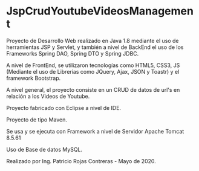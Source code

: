 # JspCrudYoutubeVideosManagement

Proyecto de Desarrollo Web realizado en Java 1.8 mediante el uso de herramientas JSP y Servlet, y también a nivel de BackEnd el uso de los Frameworks Spring DAO, Spring DTO y Spring JDBC. 

A nivel de FrontEnd, se utilizaron tecnologías como HTML5, CSS3, JS (Mediante el uso de Librerias como JQuery, Ajax, JSON y Toastr) y el framework Bootstrap. 

A nivel general, el proyecto consiste en un CRUD de datos de url's en relación a los Videos de Youtube. 

Proyecto fabricado con Eclipse a nivel de IDE.

Proyecto de tipo Maven.

Se usa y se ejecuta con Framework a nivel de Servidor Apache Tomcat 8.5.61

Uso de Base de datos MySQL.

Realizado por Ing. Patricio Rojas Contreras - Mayo de 2020.